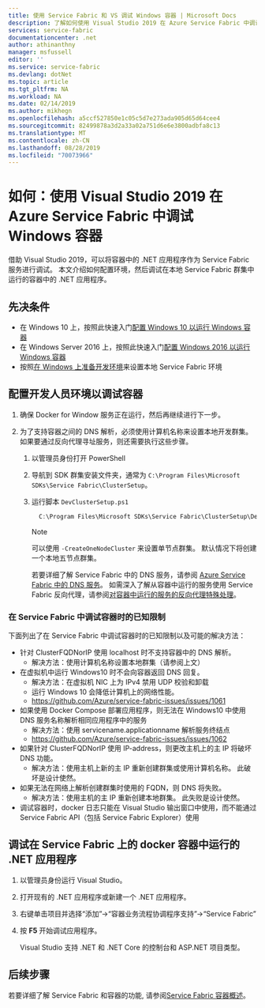 ```yaml
---
title: 使用 Service Fabric 和 VS 调试 Windows 容器 | Microsoft Docs
description: 了解如何使用 Visual Studio 2019 在 Azure Service Fabric 中调试 Windows 容器。
services: service-fabric
documentationcenter: .net
author: athinanthny
manager: msfussell
editor: ''
ms.service: service-fabric
ms.devlang: dotNet
ms.topic: article
ms.tgt_pltfrm: NA
ms.workload: NA
ms.date: 02/14/2019
ms.author: mikhegn
ms.openlocfilehash: a5ccf527850e1c05c5d7e273ada905d65d64cee4
ms.sourcegitcommit: 82499878a3d2a33a02a751d6e6e3800adbfa8c13
ms.translationtype: MT
ms.contentlocale: zh-CN
ms.lasthandoff: 08/28/2019
ms.locfileid: "70073966"
---
```

# <a name="how-to-debug-windows-containers-in-azure-service-fabric-using-visual-studio-2019"></a>如何：使用 Visual Studio 2019 在 Azure Service Fabric 中调试 Windows 容器

借助 Visual Studio 2019，可以将容器中的 .NET 应用程序作为 Service Fabric 服务进行调试。 本文介绍如何配置环境，然后调试在本地 Service Fabric 群集中运行的容器中的 .NET 应用程序。

## <a name="prerequisites"></a>先决条件

* 在 Windows 10 上，按照此快速入门[配置 Windows 10 以运行 Windows 容器](https://docs.microsoft.com/virtualization/windowscontainers/quick-start/quick-start-windows-10)
* 在 Windows Server 2016 上，按照此快速入门[配置 Windows 2016 以运行 Windows 容器](https://docs.microsoft.com/virtualization/windowscontainers/quick-start/quick-start-windows-server)
* 按照[在 Windows 上准备开发环境](https://docs.microsoft.com/azure/service-fabric/service-fabric-get-started)来设置本地 Service Fabric 环境

## <a name="configure-your-developer-environment-to-debug-containers"></a>配置开发人员环境以调试容器

1. 确保 Docker for Window 服务正在运行，然后再继续进行下一步。

1. 为了支持容器之间的 DNS 解析，必须使用计算机名称来设置本地开发群集。 如果要通过反向代理寻址服务，则还需要执行这些步骤。
   1. 以管理员身份打开 PowerShell
   2. 导航到 SDK 群集安装文件夹，通常为 `C:\Program Files\Microsoft SDKs\Service Fabric\ClusterSetup`。
   3. 运行脚本 `DevClusterSetup.ps1`

      ``` PowerShell
        C:\Program Files\Microsoft SDKs\Service Fabric\ClusterSetup\DevClusterSetup.ps1
      ```

      > [!NOTE]
      > 可以使用 `-CreateOneNodeCluster` 来设置单节点群集。 默认情况下将创建一个本地五节点群集。
      >

      若要详细了解 Service Fabric 中的 DNS 服务，请参阅 [Azure Service Fabric 中的 DNS 服务](https://docs.microsoft.com/azure/service-fabric/service-fabric-dnsservice)。 如需深入了解从容器中运行的服务使用 Service Fabric 反向代理，请参阅[对容器中运行的服务的反向代理特殊处理](service-fabric-reverseproxy.md#special-handling-for-services-running-in-containers)。

### <a name="known-limitations-when-debugging-containers-in-service-fabric"></a>在 Service Fabric 中调试容器时的已知限制

下面列出了在 Service Fabric 中调试容器时的已知限制以及可能的解决方法：

* 针对 ClusterFQDNorIP 使用 localhost 时不支持容器中的 DNS 解析。
    * 解决方法：使用计算机名称设置本地群集（请参阅上文）
* 在虚拟机中运行 Windows10 时不会向容器返回 DNS 回复。
    * 解决方法：在虚拟机 NIC 上为 IPv4 禁用 UDP 校验和卸载
    * 运行 Windows 10 会降低计算机上的网络性能。
    * https://github.com/Azure/service-fabric-issues/issues/1061
* 如果使用 Docker Compose 部署应用程序，则无法在 Windows10 中使用 DNS 服务名称解析相同应用程序中的服务
    * 解决方法：使用 servicename.applicationname 解析服务终结点
    * https://github.com/Azure/service-fabric-issues/issues/1062
* 如果针对 ClusterFQDNorIP 使用 IP-address，则更改主机上的主 IP 将破坏 DNS 功能。
    * 解决方法：使用主机上新的主 IP 重新创建群集或使用计算机名称。 此破坏是设计使然。
* 如果无法在网络上解析创建群集时使用的 FQDN，则 DNS 将失败。
    * 解决方法：使用主机的主 IP 重新创建本地群集。 此失败是设计使然。
* 调试容器时，docker 日志只能在 Visual Studio 输出窗口中使用，而不能通过 Service Fabric API（包括 Service Fabric Explorer）使用

## <a name="debug-a-net-application-running-in-docker-containers-on-service-fabric"></a>调试在 Service Fabric 上的 docker 容器中运行的 .NET 应用程序

1. 以管理员身份运行 Visual Studio。

1. 打开现有的 .NET 应用程序或新建一个 .NET 应用程序。

1. 右键单击项目并选择“添加”->“容器业务流程协调程序支持”->“Service Fabric”

1. 按 **F5** 开始调试应用程序。

    Visual Studio 支持 .NET 和 .NET Core 的控制台和 ASP.NET 项目类型。

## <a name="next-steps"></a>后续步骤
若要详细了解 Service Fabric 和容器的功能, 请参阅[Service Fabric 容器概述](service-fabric-containers-overview.md)。
